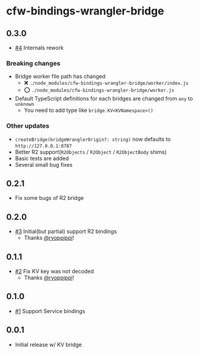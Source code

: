 # cfw-bindings-wrangler-bridge

## 0.3.0

- [#4](https://github.com/leader22/cfw-bindings-wrangler-bridge/pull/4) Internals rework

### Breaking changes

- Bridge worker file path has changed
  - ❌ `./node_modules/cfw-bindings-wrangler-bridge/worker/index.js`
  - ⭕ `./node_modules/cfw-bindings-wrangler-bridge/worker.js`
- Default TypeScript definitions for each bridges are changed from `any` to `unknown`
  - You need to add type like `bridge.KV<KVNamespace>()`

### Other updates

- `createBridge(bridgeWranglerOrigin?: string)` now defaults to `http://127.0.0.1:8787`
- Better R2 support(`R2Objects` / `R2Object` / `R2ObjectBody` shims)
- Basic tests are added
- Several small bug fixes

## 0.2.1

- Fix some bugs of R2 bridge

## 0.2.0

- [#3](https://github.com/leader22/cfw-bindings-wrangler-bridge/pull/3) Initial(but partial) support R2 bindings
  - Thanks [@ryoppippi](https://github.com/ryoppippi)!

## 0.1.1

- [#2](https://github.com/leader22/cfw-bindings-wrangler-bridge/pull/2) Fix KV key was not decoded
  - Thanks [@ryoppippi](https://github.com/ryoppippi)!

## 0.1.0

- [#1](https://github.com/leader22/cfw-bindings-wrangler-bridge/pull/1) Support Service bindings

## 0.0.1

- Initial release w/ KV bridge
